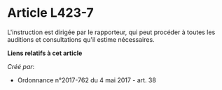 # Article L423-7

L'instruction est dirigée par le rapporteur, qui peut procéder à toutes les auditions et consultations qu'il estime
nécessaires.

**Liens relatifs à cet article**

_Créé par_:

  - Ordonnance n°2017-762 du 4 mai 2017 - art. 38

